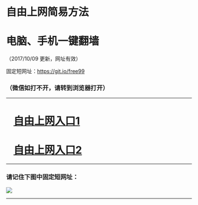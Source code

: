 ﻿# 自由上网简易方法

# 电脑、手机一键翻墙

（2017/10/09 更新，网址有效）

固定短网址：https://git.io/free99

### （微信如打不开，请转到浏览器打开）


***





# &nbsp;&nbsp; <a href="http://ft255135945.fwq-tz-1001.info/fwqtz01.html?t=100900113912 " target="_blank">自由上网入口1</a>
# &nbsp;&nbsp; <a href="http://ft2821614783.fwq-tz-1002.info/fwqtz02.html?t=100900116272 " target="_blank">自由上网入口2</a>
***

### 请记住下图中固定短网址：

<img src="https://s3-us-west-2.amazonaws.com/fwq-1001/yjfq-20170905okok.png" /> 


***


